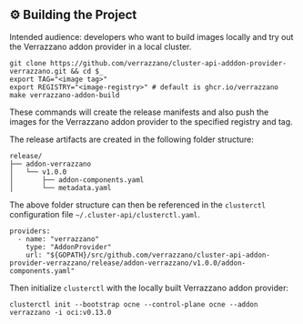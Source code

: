 ## ⚙️  Building the Project
Intended audience: developers who want to build images locally and try out the Verrazzano addon provider in a local cluster.


```shell
git clone https://github.com/verrazzano/cluster-api-adddon-provider-verrazzano.git && cd $_
export TAG="<image tag>"
export REGISTRY="<image-registry>" # default is ghcr.io/verrazzano
make verrazzano-addon-build
```

These commands will create the release manifests and also push the images for the Verrazzano addon provider to the specified registry and tag.

The release artifacts are created in the following folder structure:

```shell
release/
├── addon-verrazzano
│   └── v1.0.0
│       ├── addon-components.yaml
│       └── metadata.yaml
```

The above folder structure can then be referenced in the `clusterctl` configuration file `~/.cluster-api/clusterctl.yaml`.

```shell
providers:
  - name: "verrazzano"
    type: "AddonProvider"
    url: "${GOPATH}/src/github.com/verrazzano/cluster-api-addon-provider-verrazzano/release/addon-verrazzano/v1.0.0/addon-components.yaml"
```

Then initialize `clusterctl` with the locally built Verrazzano addon provider:

```
clusterctl init --bootstrap ocne --control-plane ocne --addon verrazzano -i oci:v0.13.0
```
